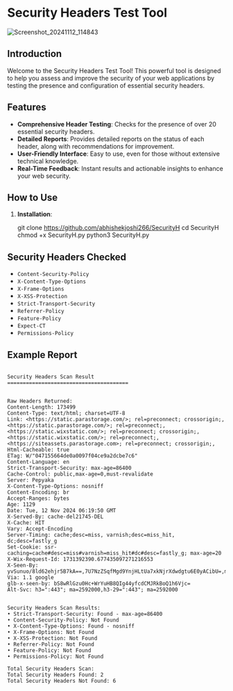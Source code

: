 # Security Headers Test Tool


![Screenshot_20241112_114843](https://github.com/user-attachments/assets/096b123e-3872-4577-9e59-f4a809cdf4bd)




## Introduction
Welcome to the Security Headers Test Tool! This powerful tool is designed to help you assess and improve the security of your web applications by testing the presence and configuration of essential security headers.

## Features
- **Comprehensive Header Testing**: Checks for the presence of over 20 essential security headers.
- **Detailed Reports**: Provides detailed reports on the status of each header, along with recommendations for improvement.
- **User-Friendly Interface**: Easy to use, even for those without extensive technical knowledge.
- **Real-Time Feedback**: Instant results and actionable insights to enhance your web security.

## How to Use
1. **Installation**:

      git clone https://github.com/abhishekjoshi266/SecurityH
      cd SecurityH
      chmod +x SecurityH.py
      python3 SecurityH.py
   

## Security Headers Checked
- `Content-Security-Policy`
- `X-Content-Type-Options`
- `X-Frame-Options`
- `X-XSS-Protection`
- `Strict-Transport-Security`
- `Referrer-Policy`
- `Feature-Policy`
- `Expect-CT`
- `Permissions-Policy`

## Example Report
```plaintext

Security Headers Scan Result
=======================================


Raw Headers Returned:
Content-Length: 173499
Content-Type: text/html; charset=UTF-8
Link: <https://static.parastorage.com/>; rel=preconnect; crossorigin;,<https://static.parastorage.com/>; rel=preconnect;,<https://static.wixstatic.com/>; rel=preconnect; crossorigin;,<https://static.wixstatic.com/>; rel=preconnect;,<https://siteassets.parastorage.com>; rel=preconnect; crossorigin;,
Html-Cacheable: true
ETag: W/"047155664de0a0097f04ce9a2dcbe7c6"
Content-Language: en
Strict-Transport-Security: max-age=86400
Cache-Control: public,max-age=0,must-revalidate
Server: Pepyaka
X-Content-Type-Options: nosniff
Content-Encoding: br
Accept-Ranges: bytes
Age: 1129
Date: Tue, 12 Nov 2024 06:19:50 GMT
X-Served-By: cache-del21745-DEL
X-Cache: HIT
Vary: Accept-Encoding
Server-Timing: cache;desc=miss, varnish;desc=miss_hit, dc;desc=fastly_g
Set-Cookie: ssr-caching=cache#desc=miss#varnish=miss_hit#dc#desc=fastly_g; max-age=20
X-Wix-Request-Id: 1731392390.677435097271216553
X-Seen-By: yvSunuo/8ld62ehjr5B7kA==,7U7NzZSqfMgd9YnjHLtUa7xkNjrXdwdgtu6E0yACibU=,m0j2EEknGIVUW/liY8BLLn3pJ6os+jMZl8eSiOUhV8zQYjEJxCMSl2Cb+N3EkeV+,2d58ifebGbosy5xc+FRalodEdweTeAxyigfUmH/roSDEzBYBwqosghu2e6LYqjBnY+O/ZVf9/UwpIGIMy4LuOQ==,2UNV7KOq4oGjA5+PKsX47NAyUNYijOXLVpL50aLzshK8ZDY613cHYLbuhNMgAom1,XkGKDeZOMUJUOewmjHKJGjSjyRsx2GW2fdktQPGHYLM=,GiE5c8Q213kn1NHwElo57Gf8g9WqJSzeXQeLOng4wNkZuTIvkn1aLWagJEQu7azjIhLmn6kXswbjua8x2kAVdQ==,dXCupDx7fKRgT5AI44ZMHYMRCEItGhKWu8ocNnZC/es=,LoUK8/saGAmOxZWtpubo2vBBTDl5MAg6RxTDlmd/m4cvOnJRh6yb7RG2E3rKg4V9o+him43c2lRtSBQ8+lQcXQ==,ernGPVlPeSAKSTGO/spWi0gNi2FB/A/VcOPV9Icx/DM=,/a5ccLSK1HEmwPNg/x6OurE73w+moFxtx2DmX82/4zlOECBh36m9HqoHGpbqHAQutfvd87/YTxmiWsSN8DkrmbdJAPzAI0nyqs4CT/m6tKk=
Via: 1.1 google
glb-x-seen-by: bS8wRlGzu0Hc+WrYuHB8QIg44yfcdCMJRkBoQ1h6Vjc=
Alt-Svc: h3=":443"; ma=2592000,h3-29=":443"; ma=2592000


Security Headers Scan Results:
• Strict-Transport-Security: Found - max-age=86400
• Content-Security-Policy: Not Found
• X-Content-Type-Options: Found - nosniff
• X-Frame-Options: Not Found
• X-XSS-Protection: Not Found
• Referrer-Policy: Not Found
• Feature-Policy: Not Found
• Permissions-Policy: Not Found

Total Security Headers Scan:
Total Security Headers Found: 2
Total Security Headers Not Found: 6

